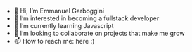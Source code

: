- 👋 Hi, I’m Emmanuel Garboggini
- 👀 I’m interested in becoming a fullstack developer
- 🌱 I’m currently learning Javascript
- 💞️ I’m looking to collaborate on projects that make me grow
- 📫 How to reach me: here :)

<!---
Garboggini/Garboggini is a ✨ special ✨ repository because its `README.md` (this file) appears on your GitHub profile.
You can click the Preview link to take a look at your changes.
--->
